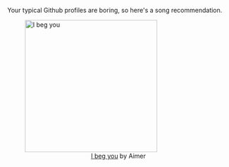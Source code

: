 Your typical Github profiles are boring, so here's a song recommendation.
<figure><img width="300" height="300" src="https://i.scdn.co/image/ab67616d0000b273900a0ac082b6365cedbb6921" alt="I beg you" /><figcaption align="center"><a href="https://open.spotify.com/track/2zjcMpfEkRy17HH7lDEFCH" target="_blank">I beg you</a> by Aimer</figcaption></figure>
